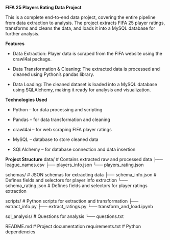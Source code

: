 **FIFA 25 Players Rating Data Project**

This is a complete end-to-end data project, covering the entire pipeline from data extraction to analysis. The project extracts FIFA 25 player ratings, transforms and cleans the data, and loads it into a MySQL database for further analysis.

**Features**

- Data Extraction: Player data is scraped from the FIFA website using the crawl4ai package.

- Data Transformation & Cleaning: The extracted data is processed and cleaned using Python’s pandas library.

- Data Loading: The cleaned dataset is loaded into a MySQL database using SQLAlchemy, making it ready for analysis and visualization.

**Technologies Used**

- Python – for data processing and scripting

- Pandas – for data transformation and cleaning

- crawl4ai – for web scraping FIFA player ratings

- MySQL – database to store cleaned data

- SQLAlchemy – for database connection and data insertion

**Project Structure**
data/ # Contains extracted raw and processed data
├── league_names.csv
├── players_info.json
└── players_rating.json

schemas/ # JSON schemas for extracting data
├── schema_info.json # Defines fields and selectors for player info extraction
└── schema_rating.json # Defines fields and selectors for player ratings extraction

scripts/ # Python scripts for extraction and transformation
├── extract_info.py
├── extract_ratings.py
└── transform_and_load.ipynb

sql_analysis/ # Questions for analysis
└── questions.txt

README.md # Project documentation
requirements.txt # Python dependencies
